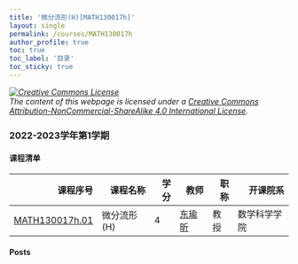 ```yaml
---
title: '微分流形(H)[MATH130017h]'
layout: single
permalink: /courses/MATH130017h
author_profile: true
toc: true
toc_label: '目录'
toc_sticky: true
---
```



<div class='notice--warning'>
	<p><i><a rel='license' href='http://creativecommons.org/licenses/by-nc-sa/4.0/'><img alt='Creative Commons License' style='border-width:0' src='https://i.creativecommons.org/l/by-nc-sa/4.0/88x31.png' /></a><br /> The content of this webpage is licensed under a <a rel='license' href='http://creativecommons.org/licenses/by-nc-sa/4.0/'>Creative Commons Attribution-NonCommercial-ShareAlike 4.0 International License</a>.</i></p>
</div>

### 2022-2023学年第1学期


#### 课程清单

<div style='text-align: center;' id='MATH130017h_2223F'> <table id='MATH130017h_2223F_table'>
  <thead>
    <tr style="text-align: right;">
      <th>课程序号</th>
      <th>课程名称</th>
      <th>学分</th>
      <th>教师</th>
      <th>职称</th>
      <th>开课院系</th>
    </tr>
  </thead>
  <tbody>
    <tr>
      <td><a href='https://fdu-math.github.io/courses/class-id/MATH130017h-01'>MATH130017h.01</a></td>
      <td>微分流形(H)</td>
      <td>4</td>
      <td><a href='https://fdu-math.github.io/teachers/东瑜昕'>东瑜昕</a></td>
      <td>教授</td>
      <td>数学科学学院</td>
    </tr>
  </tbody>
</table></div>

#### Posts

